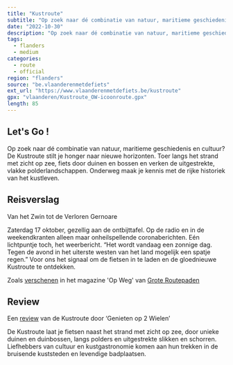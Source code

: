 ```yaml
---
title: "Kustroute"
subtitle: "Op zoek naar dé combinatie van natuur, maritieme geschiedenis en cultuur?"
date: "2022-10-30"
description: "Op zoek naar dé combinatie van natuur, maritieme geschiedenis en cultuur?" 
tags:
  - flanders
  - medium
categories: 
  - route
  - official
region: "flanders"
source: "be.vlaanderenmetdefiets"
ext_url: "https://www.vlaanderenmetdefiets.be/kustroute"
gpx: "vlaanderen/Kustroute_OW-icoonroute.gpx"
length: 85
---
```


## Let's Go !

Op zoek naar dé combinatie van natuur, maritieme geschiedenis en cultuur? De Kustroute stilt je honger naar nieuwe horizonten. Toer langs het strand met zicht op zee, fiets door duinen en bossen en verken de uitgestrekte, vlakke polderlandschappen. Onderweg maak je kennis met de rijke historiek van het kustleven.

## Reisverslag

Van het Zwin tot de Verloren Gernoare

Zaterdag 17 oktober, gezellig aan de ontbijttafel. Op de radio en in de weekendkranten alleen maar onheilspellende coronaberichten. Eén lichtpuntje toch, het weerbericht. “Het wordt vandaag een zonnige dag. Tegen de avond in het uiterste westen van het land mogelijk een spatje regen.” Voor ons het signaal om de fietsen in te laden en de gloednieuwe Kustroute te ontdekken.

Zoals [verschenen](https://www.vlaanderenmetdefiets.be/sites/default/files/media/files/2022-06/Kustroute.pdf) in het magazine 'Op Weg' van [Grote Routepaden](https://www.groteroutepaden.be/)  

## Review

Een [review](https://www.genietenop2wielen.be/fietsroute/kustroute/) van de Kustroute door ‘Genieten op 2 Wielen’

De Kustroute laat je fietsen naast het strand met zicht op zee, door unieke duinen en duinbossen, langs polders en uitgestrekte slikken en schorren. Liefhebbers van cultuur en kustgastronomie komen aan hun trekken in de bruisende kuststeden en levendige badplaatsen.

